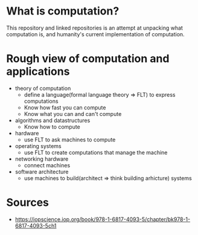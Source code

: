 # What is computation?

This repository and linked repositories is an attempt at unpacking what computation is, and humanity's current implementation of computation.

# Rough view of computation and applications
* theory of computation
    * define a language(formal language theory => FLT) to express computations
    * Know how fast you can compute
    * Know what you can and can't compute
* algorithms and datastructures
    * Know how to compute
* hardware
    * use FLT to ask machines to compute
* operating systems
    * use FLT to create computations that manage the machine
* networking hardware
    * connect machines
* software architecture
    * use machines to build(architect => think building arhicture) systems

# Sources
* https://iopscience.iop.org/book/978-1-6817-4093-5/chapter/bk978-1-6817-4093-5ch1
